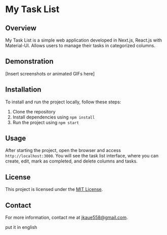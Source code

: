 # My Task List

## Overview

My Task List is a simple web application developed in Next.js, React.js with Material-UI. Allows users to manage their tasks in categorized columns.

## Demonstration

[Insert screenshots or animated GIFs here]

## Installation

To install and run the project locally, follow these steps:

1. Clone the repository
2. Install dependencies using `npm install`
3. Run the project using `npm start`

## Usage

After starting the project, open the browser and access `http://localhost:3000`. You will see the task list interface, where you can create, edit, mark as completed, and delete columns and tasks.

## License

This project is licensed under the [MIT License](LICENSE).

## Contact

For more information, contact me at jkaue558@gmail.com.

put it in english
